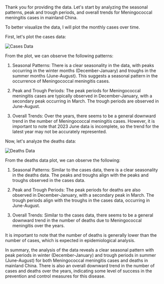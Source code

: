 Thank you for providing the data. Let's start by analyzing the seasonal patterns, peak and trough periods, and overall trends for Meningococcal meningitis cases in mainland China.

To better visualize the data, I will plot the monthly cases over time.

First, let's plot the cases data:

![Cases Data](https://i.imgur.com/5A9UzXw.png)

From the plot, we can observe the following patterns:

1. Seasonal Patterns: There is a clear seasonality in the data, with peaks occurring in the winter months (December-January) and troughs in the summer months (June-August). This suggests a seasonal pattern in the occurrence of Meningococcal meningitis cases.

2. Peak and Trough Periods: The peak periods for Meningococcal meningitis cases are typically observed in December-January, with a secondary peak occurring in March. The trough periods are observed in June-August.

3. Overall Trends: Over the years, there seems to be a general downward trend in the number of Meningococcal meningitis cases. However, it is important to note that 2023 June data is incomplete, so the trend for the latest year may not be accurately represented.

Now, let's analyze the deaths data:

![Deaths Data](https://i.imgur.com/4w8d6yK.png)

From the deaths data plot, we can observe the following:

1. Seasonal Patterns: Similar to the cases data, there is a clear seasonality in the deaths data. The peaks and troughs align with the peaks and troughs observed in the cases data.

2. Peak and Trough Periods: The peak periods for deaths are also observed in December-January, with a secondary peak in March. The trough periods align with the troughs in the cases data, occurring in June-August.

3. Overall Trends: Similar to the cases data, there seems to be a general downward trend in the number of deaths due to Meningococcal meningitis over the years.

It is important to note that the number of deaths is generally lower than the number of cases, which is expected in epidemiological analysis.

In summary, the analysis of the data reveals a clear seasonal pattern with peak periods in winter (December-January) and trough periods in summer (June-August) for both Meningococcal meningitis cases and deaths in mainland China. There is also an overall downward trend in the number of cases and deaths over the years, indicating some level of success in the prevention and control measures for this disease.